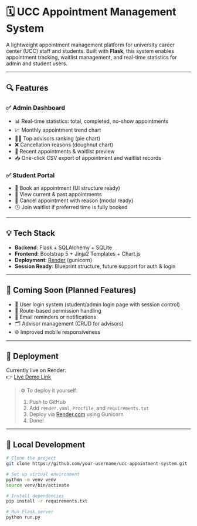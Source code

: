# 🗓️ UCC Appointment Management System

A lightweight appointment management platform for university career center (UCC) staff and students. Built with **Flask**, this system enables appointment tracking, waitlist management, and real-time statistics for admin and student users.

---

## 🔍 Features

### ✅ Admin Dashboard
- 📊 Real-time statistics: total, completed, no-show appointments
- 📈 Monthly appointment trend chart
- 🧑‍🏫 Top advisors ranking (pie chart)
- ❌ Cancellation reasons (doughnut chart)
- 📄 Recent appointments & waitlist preview
- 📥 One-click CSV export of appointment and waitlist records

### ✅ Student Portal
- 📅 Book an appointment (UI structure ready)
- 📖 View current & past appointments
- 🔔 Cancel appointment with reason (modal ready)
- 🕒 Join waitlist if preferred time is fully booked

---

## 💡 Tech Stack

- **Backend**: Flask + SQLAlchemy + SQLite
- **Frontend**: Bootstrap 5 + Jinja2 Templates + Chart.js
- **Deployment**: [Render](https://render.com) (gunicorn)
- **Session Ready**: Blueprint structure, future support for auth & login

---

## 🔐 Coming Soon (Planned Features)

- 👥 User login system (student/admin login page with session control)
- 🔐 Route-based permission handling
- 📧 Email reminders or notifications
- 🗂️ Advisor management (CRUD for advisors)
- 🌐 Improved mobile responsiveness

---

## 🚀 Deployment

Currently live on Render:  
👉 [Live Demo Link](https://ucc-appointment-system.onrender.com) 

> ⚙️ To deploy it yourself:
> 1. Push to GitHub
> 2. Add `render.yaml`, `Procfile`, and `requirements.txt`  
> 3. Deploy via [Render.com](https://render.com) using Gunicorn  
> 4. Done!

---

## 🧪 Local Development

```bash
# Clone the project
git clone https://github.com/your-username/ucc-appointment-system.git

# Set up virtual environment
python -m venv venv
source venv/bin/activate

# Install dependencies
pip install -r requirements.txt

# Run Flask server
python run.py
